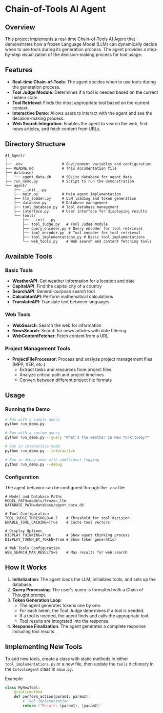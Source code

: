 # Chain-of-Tools AI Agent

## Overview

This project implements a real-time Chain-of-Tools AI Agent that demonstrates how a frozen Language Model (LLM) can dynamically decide when to use tools during its generation process. The agent provides a step-by-step visualization of the decision-making process for tool usage.

## Features

- **Real-time Chain-of-Tools**: The agent decides when to use tools during the generation process.
- **Tool Judge Module**: Determines if a tool is needed based on the current hidden state.
- **Tool Retrieval**: Finds the most appropriate tool based on the current context.
- **Interactive Demo**: Allows users to interact with the agent and see the decision-making process.
- **Web Search Integration**: Enables the agent to search the web, find news articles, and fetch content from URLs.

## Directory Structure

```
AI_Agent/
│
├── .env                  # Environment variables and configuration
├── README.md             # This documentation file
├── database/
│   └── agent_data.db     # SQLite database for agent data
├── run_demo.py           # Script to run the demonstration
└── agent/
    ├── __init__.py
    ├── main.py           # Main agent implementation
    ├── llm_loader.py     # LLM loading and token generation
    ├── database.py       # Database management
    ├── tool_database.py  # Tool database management
    ├── interface.py      # User interface for displaying results
    └── tools/
        ├── __init__.py
        ├── tool_judge.py   # Tool Judge module
        ├── query_encoder.py # Query encoder for tool retrieval
        ├── tool_encoder.py  # Tool encoder for tool retrieval
        ├── tool_implementations.py # Basic tool implementations
        └── web_tools.py    # Web search and content fetching tools
```

## Available Tools

### Basic Tools
- **WeatherAPI**: Get weather information for a location and date
- **CapitalAPI**: Find the capital city of a country
- **SearchAPI**: General-purpose search tool
- **CalculatorAPI**: Perform mathematical calculations
- **TranslateAPI**: Translate text between languages

### Web Tools
- **WebSearch**: Search the web for information
- **NewsSearch**: Search for news articles with date filtering
- **WebContentFetcher**: Fetch content from a URL

### Project Management Tools
- **ProjectFileProcessor**: Process and analyze project management files (MPP, XER, etc.)
  - Extract tasks and resources from project files
  - Analyze critical path and project timelines
  - Convert between different project file formats

## Usage

### Running the Demo

```bash
# Run with a sample query
python run_demo.py

# Run with a custom query
python run_demo.py --query "What's the weather in New York today?"

# Run in interactive mode
python run_demo.py --interactive

# Run in debug mode with additional logging
python run_demo.py --debug
```

### Configuration

The agent behavior can be configured through the `.env` file:

```
# Model and Database Paths
MODEL_PATH=models/frozen_llm
DATABASE_PATH=database/agent_data.db

# Tool Configuration
TOOL_JUDGE_THRESHOLD=0.7    # Threshold for tool decision
ENABLE_TOOL_CACHING=True    # Cache tool vectors

# Display Options
DISPLAY_THINKING=True       # Show agent thinking process
DISPLAY_TOKEN_BY_TOKEN=True # Show token generation

# Web Tools Configuration
WEB_SEARCH_MAX_RESULTS=5    # Max results for web search
```

## How It Works

1. **Initialization**: The agent loads the LLM, initializes tools, and sets up the database.
2. **Query Processing**: The user's query is formatted with a Chain of Thought prompt.
3. **Token Generation Loop**:
   - The agent generates tokens one by one.
   - For each token, the Tool Judge determines if a tool is needed.
   - If a tool is needed, the agent finds and calls the appropriate tool.
   - Tool results are integrated into the response.
4. **Response Finalization**: The agent generates a complete response including tool results.

## Implementing New Tools

To add new tools, create a class with static methods in either `tool_implementations.py` or a new file, then update the `tools` dictionary in the `CoToolsAgent` class in `main.py`.

Example:

```python
class MyNewTool:
    @staticmethod
    def perform_action(param1, param2):
        # Tool implementation
        return f"Result: {param1}, {param2}"
```

